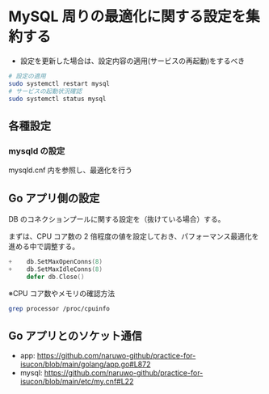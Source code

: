 # MySQL 周りの最適化に関する設定を集約する

- 設定を更新した場合は、設定内容の適用(サービスの再起動)をするべき

```bash
# 設定の適用
sudo systemctl restart mysql
# サービスの起動状況確認
sudo systemctl status mysql
```

## 各種設定

### mysqld の設定

mysqld.cnf 内を参照し、最適化を行う

## Go アプリ側の設定

DB のコネクションプールに関する設定を（抜けている場合）する。

まずは、CPU コア数の 2 倍程度の値を設定しておき、パフォーマンス最適化を進める中で調整する。

```go
+    db.SetMaxOpenConns(8)
+    db.SetMaxIdleConns(8)
     defer db.Close()
```

※CPU コア数やメモリの確認方法

```bash
grep processor /proc/cpuinfo
```

## Go アプリとのソケット通信

- app: https://github.com/naruwo-github/practice-for-isucon/blob/main/golang/app.go#L872
- mysql: https://github.com/naruwo-github/practice-for-isucon/blob/main/etc/my.cnf#L22
